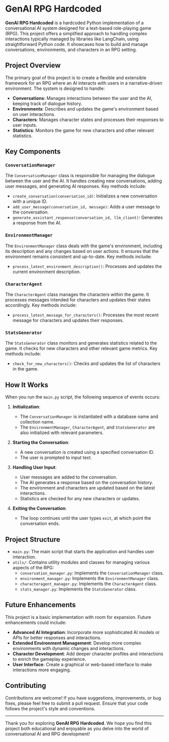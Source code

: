 # GenAI RPG Hardcoded

**GenAI RPG Hardcoded** is a hardcoded Python implementation of a conversational AI system designed for a text-based role-playing game (RPG). This project offers a simplified approach to handling complex interactions typically managed by libraries like LangChain, using straightforward Python code. It showcases how to build and manage conversations, environments, and characters in an RPG setting.

## Project Overview

The primary goal of this project is to create a flexible and extensible framework for an RPG where an AI interacts with users in a narrative-driven environment. The system is designed to handle:

- **Conversations**: Manages interactions between the user and the AI, keeping track of dialogue history.
- **Environments**: Describes and updates the game's environment based on user interactions.
- **Characters**: Manages character states and processes their responses to user inputs.
- **Statistics**: Monitors the game for new characters and other relevant statistics.

## Key Components

### `ConversationManager`

The `ConversationManager` class is responsible for managing the dialogue between the user and the AI. It handles creating new conversations, adding user messages, and generating AI responses. Key methods include:

- `create_conversation(conversation_id)`: Initializes a new conversation with a unique ID.
- `add_user_message(conversation_id, message)`: Adds a user message to the conversation.
- `generate_assistant_response(conversation_id, llm_client)`: Generates a response from the AI.

### `EnvironmentManager`

The `EnvironmentManager` class deals with the game's environment, including its description and any changes based on user actions. It ensures that the environment remains consistent and up-to-date. Key methods include:

- `process_latest_environment_description()`: Processes and updates the current environment description.

### `CharacterAgent`

The `CharacterAgent` class manages the characters within the game. It processes messages intended for characters and updates their states accordingly. Key methods include:

- `process_latest_message_for_characters()`: Processes the most recent message for characters and updates their responses.

### `StatsGenerator`

The `StatsGenerator` class monitors and generates statistics related to the game. It checks for new characters and other relevant game metrics. Key methods include:

- `check_for_new_characters()`: Checks and updates the list of characters in the game.

## How It Works

When you run the `main.py` script, the following sequence of events occurs:

1. **Initialization**:
   - The `ConversationManager` is instantiated with a database name and collection name.
   - The `EnvironmentManager`, `CharacterAgent`, and `StatsGenerator` are also initialized with relevant parameters.

2. **Starting the Conversation**:
   - A new conversation is created using a specified conversation ID.
   - The user is prompted to input text.

3. **Handling User Input**:
   - User messages are added to the conversation.
   - The AI generates a response based on the conversation history.
   - The environment and characters are updated based on the latest interactions.
   - Statistics are checked for any new characters or updates.

4. **Exiting the Conversation**:
   - The loop continues until the user types `exit`, at which point the conversation ends.

## Project Structure

- `main.py`: The main script that starts the application and handles user interaction.
- `utils/`: Contains utility modules and classes for managing various aspects of the RPG:
  - `conversation_manager.py`: Implements the `ConversationManager` class.
  - `environment_manager.py`: Implements the `EnvironmentManager` class.
  - `characteragent_manager.py`: Implements the `CharacterAgent` class.
  - `stats_manager.py`: Implements the `StatsGenerator` class.

## Future Enhancements

This project is a basic implementation with room for expansion. Future enhancements could include:

- **Advanced AI Integration**: Incorporate more sophisticated AI models or APIs for better responses and interactions.
- **Extended Environment Management**: Develop more complex environments with dynamic changes and interactions.
- **Character Development**: Add deeper character profiles and interactions to enrich the gameplay experience.
- **User Interface**: Create a graphical or web-based interface to make interactions more engaging.

## Contributing

Contributions are welcome! If you have suggestions, improvements, or bug fixes, please feel free to submit a pull request. Ensure that your code follows the project's style and conventions.

---

Thank you for exploring **GenAI RPG Hardcoded**. We hope you find this project both educational and enjoyable as you delve into the world of conversational AI and RPG development!

